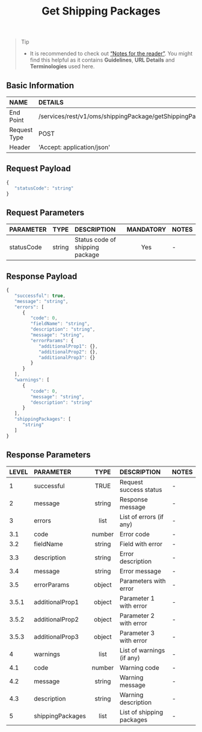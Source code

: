﻿---
id: getshippingpackages
title: Get Shipping Packages
permalink: docs/getshippingpackages.html
---

>Tip
>
> - It is recommended to check out [“Notes for the reader”](/docs/notes-for-reader.html). You might find this helpful as it contains **Guidelines**, **URL Details** and **Terminologies** used here.

## Basic Information

| NAME             | DETAILS                                                                 | 
| :----------------| :---------------------------------------------------------------------  | 
| End Point        | /services/rest/v1/oms/shippingPackage/getShippingPackages                           | 
| Request Type     | POST                                                                     | 
| Header           | 'Accept: application/json'                                               |     




## Request Payload

```js
{
   "statusCode": "string"
}
```

## Request Parameters

| PARAMETER  | TYPE   | DESCRIPTION                     | MANDATORY  | NOTES | 
|:-----------|:------:|:--------------------------------|:----------:|:------| 
| statusCode | string | Status code of shipping package | Yes        | -     | 
 
 
 
 


## Response Payload

```js
{
   "successful": true,
   "message": "string",
   "errors": [
      {
         "code": 0,
         "fieldName": "string",
         "description": "string",
         "message": "string",
         "errorParams": {
            "additionalProp1": {},
            "additionalProp2": {},
            "additionalProp3": {}
         }
      }
   ],
   "warnings": [
      {
         "code": 0,
         "message": "string",
         "description": "string"
      }
   ],
   "shippingPackages": [
      "string"
   ]
}
```

## Response Parameters

| LEVEL | PARAMETER        | TYPE   | DESCRIPTION               | NOTES | 
|:------|:-----------------|:------:|:--------------------------|:------| 
| 1     | successful       | TRUE   | Request success status    | -     | 
| 2     | message          | string | Response message          |  -    | 
| 3     | errors           | list   | List of errors (if any)   | -     | 
| 3.1   | code             | number | Error code                | -     | 
| 3.2   | fieldName        | string | Field with error          | -     | 
| 3.3   | description      | string | Error description         | -     | 
| 3.4   | message          | string | Error message             | -     | 
| 3.5   | errorParams      | object | Parameters with error     | -     | 
| 3.5.1 | additionalProp1  | object | Parameter 1 with error    | -     | 
| 3.5.2 | additionalProp2  | object | Parameter 2 with error    | -     | 
| 3.5.3 | additionalProp3  | object | Parameter 3 with error    | -     | 
| 4     | warnings         | list   | List of warnings (if any) | -     | 
| 4.1   | code             | number | Warning code              | -     | 
| 4.2   | message          | string | Warning message           | -     | 
| 4.3   | description      | string | Warning description       | -     | 
| 5     | shippingPackages | list   | List of shipping packages | -     | 
 

 



